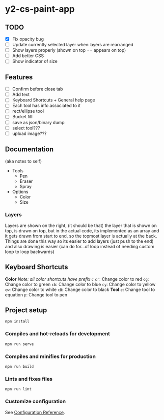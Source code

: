 # y2-cs-paint-app

## TODO
- [x] Fix opacity bug
- [ ] Update currently selected layer when layers are rearranged
- [ ] Show layers properly (shown on top == appears on top)
- [ ] Add better CSS
- [ ] Show indicator of size

## Features
- [ ] Confirm before close tab
- [ ] Add text
- [ ] Keyboard Shortcuts + General help page
- [ ] Each tool has info associated to it
- [ ] rect/ellipse tool
- [ ] Bucket fill
- [ ] save as json/binary dump
- [ ] select tool???
- [ ] upload image???

## Documentation
(aka notes to self)
- Tools
  - Pen
  - Eraser
  - Spray
- Options
  - Color
  - Size

### Layers
Layers are shown on the right, (it should be that) the layer that is shown on top, is drawn on top,
but in the actual code, its implemented as an array and it gets drawn from start to end,
so the topmost layer is actually at the back.  
Things are done this way so its easier to add layers (just push to the end)
and also drawing is easier (can do for...of loop instead of needing custom loop to loop backwards)

## Keyboard Shortcuts
**Color**
_Note: all color shortcuts have prefix `c`_
`cr`: Change color to red
`cg`: Change color to green
`cb`: Change color to blue
`cy`: Change color to yellow
`cw`: Change color to white
`cB`: Change color to black
**Tool**
`e`: Change tool to equation
`p`: Change tool to pen

## Project setup
```
npm install
```

### Compiles and hot-reloads for development
```
npm run serve
```

### Compiles and minifies for production
```
npm run build
```

### Lints and fixes files
```
npm run lint
```

### Customize configuration
See [Configuration Reference](https://cli.vuejs.org/config/).
